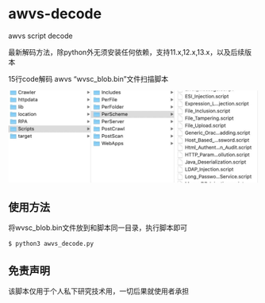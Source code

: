 # awvs-decode
awvs script decode

最新解码方法，除python外无须安装任何依赖，支持11.x,12.x,13.x，以及后续版本

15行code解码 awvs “wvsc_blob.bin”文件扫描脚本

![](example0.jpg)

## 使用方法
将wvsc_blob.bin文件放到和脚本同一目录，执行脚本即可
```bash
$ python3 awvs_decode.py
```

## 免责声明
该脚本仅用于个人私下研究技术用，一切后果就使用者承担
